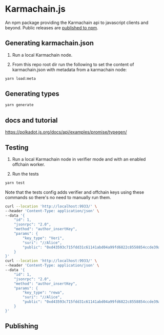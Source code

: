 # Karmachain.js
An npm package providing the Karmachain api to javascript clients and beyond.
Public releases are [published to npm](https://www.npmjs.com/package/karmachain2-js).

## Generating karmachain.json
1. Run a local Karmachain node.
 
2. From this repo root dir run the following to set the content of karmachain.json with metadata from a karmachain node:

```bash
yarn load:meta
```

## Generating types
```bash
yarn generate
```

## docs and tutorial
https://polkadot.js.org/docs/api/examples/promise/typegen/

## Testing

1. Run a local Karmachain node in verifier mode and with an enabled offchain worker. 

2. Run the tests

```bash
yarn test
```

Note that the tests config adds verifier and offchain keys using these commands so there's no need to manually run them.

```bash
curl --location 'http://localhost:9933/' \
--header 'Content-Type: application/json' \
--data '{
    "id": 1,
    "jsonrpc": "2.0",
    "method": "author_insertKey",
    "params": {
        "key_type": "Veri",
        "suri": "//Alice",
        "public": "0xd43593c715fdd31c61141abd04a99fd6822c8558854ccde39a5684e7a56da27d"
    }
}'
curl --location 'http://localhost:9933/' \
--header 'Content-Type: application/json' \
--data '{
    "id": 1,
    "jsonrpc": "2.0",
    "method": "author_insertKey",
    "params": {
        "key_type": "rewa",
        "suri": "//Alice",
        "public": "0xd43593c715fdd31c61141abd04a99fd6822c8558854ccde39a5684e7a56da27d"
    }
}'
```

## Publishing
